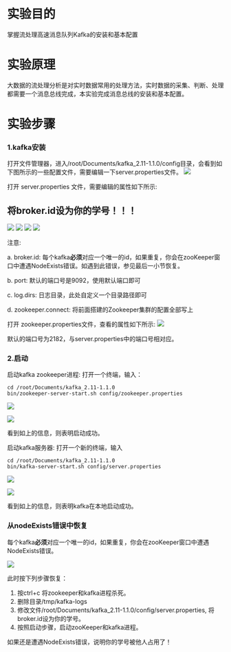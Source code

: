 # 实验目的
掌握流处理高速消息队列Kafka的安装和基本配置
# 实验原理
大数据的流处理分析是对实时数据常用的处理方法，实时数据的采集、判断、处理都需要一个消息总线完成，本实验完成消息总线的安装和基本配置。
# 实验步骤
### 1.kafka安装
打开文件管理器，进入/root/Documents/kafka_2.11-1.1.0/config目录，会看到如下图所示的一些配置文件，需要编辑一下server.properties文件。
![](https://kfcoding-static.oss-cn-hangzhou.aliyuncs.com/gitcourse-bigdata/1-1_20180405050224.024.png)

打开 server.properties 文件，需要编辑的属性如下所示:
## **将broker.id设为你的学号！！！**
![](https://kfcoding-static.oss-cn-hangzhou.aliyuncs.com/gitcourse-bigdata/1-2_20180405052409.009.png)
![](https://kfcoding-static.oss-cn-hangzhou.aliyuncs.com/gitcourse-bigdata/1-3_20180405052537.037.png)
![](https://kfcoding-static.oss-cn-hangzhou.aliyuncs.com/gitcourse-bigdata/1-4_20180405052701.001.png)
![](https://kfcoding-static.oss-cn-hangzhou.aliyuncs.com/gitcourse-bigdata/1-5_20180405052800.000.png)

注意: 

a. broker.id: 每个kafka**必须**对应一个唯一的id，如果重复，你会在zooKeeper窗口中遭遇NodeExists错误。如遇到此错误，参见最后一小节恢复。

b. port: 默认的端口号是9092，使用默认端口即可

c. log.dirs: 日志目录，此处自定义一个目录路径即可

d. zookeeper.connect: 将前面搭建的Zookeeper集群的配置全部写上

打开 zookeeper.properties文件，查看的属性如下所示:
![](https://kfcoding-static.oss-cn-hangzhou.aliyuncs.com/gitcourse-bigdata/1-6_20180405053004.004.png)

默认的端口号为2182，与server.properties中的端口号相对应。

### 2.启动

启动kafka zookeeper进程: 打开一个终端，输入：
```
cd /root/Documents/kafka_2.11-1.1.0
bin/zookeeper-server-start.sh config/zookeeper.properties
```
![](https://kfcoding-static.oss-cn-hangzhou.aliyuncs.com/gitcourse-bigdata/1-7_20180405053526.026.png)

![](https://kfcoding-static.oss-cn-hangzhou.aliyuncs.com/gitcourse-bigdata/1-8_20180405053528.028.png)

看到如上的信息，则表明启动成功。

启动kafka服务器: 打开一个新的终端，输入
```
cd /root/Documents/kafka_2.11-1.1.0
bin/kafka-server-start.sh config/server.properties
```
![](https://kfcoding-static.oss-cn-hangzhou.aliyuncs.com/gitcourse-bigdata/1-9_20180405053851.051.png)

![](https://kfcoding-static.oss-cn-hangzhou.aliyuncs.com/gitcourse-bigdata/1-10_20180405053853.053.png)

看到如上的信息，则表明kafka在本地启动成功。

### 从nodeExists错误中恢复
每个kafka**必须**对应一个唯一的id，如果重复，你会在zooKeeper窗口中遭遇NodeExists错误。

![](https://kfcoding-static.oss-cn-hangzhou.aliyuncs.com/gitcourse-bigdata/1-11_20180405063621.021.png)

此时按下列步骤恢复：
1. 按ctrl+c 将zookeeper和kafka进程杀死。
2. 删除目录/tmp/kafka-logs
3. 修改文件/root/Documents/kafka_2.11-1.1.0/config/server.properties, 将broker.id设为你的学号。
4. 按照启动步骤，启动zooKeeper和kafka进程。

如果还是遭遇NodeExists错误，说明你的学号被他人占用了！
